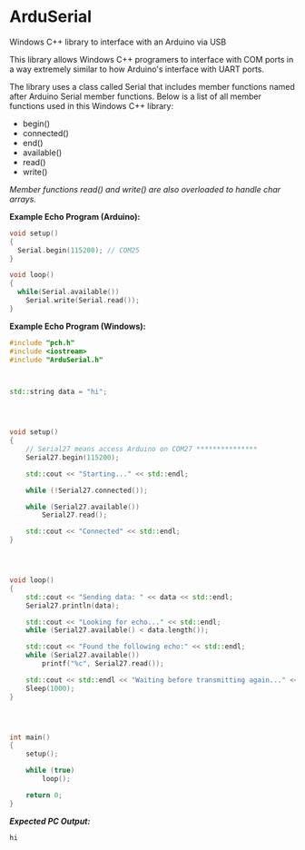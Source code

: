 # ArduSerial
Windows C++ library to interface with an Arduino via USB

This library allows Windows C++ programers to interface with COM ports in a way extremely similar to how Arduino's interface with UART ports.

The library uses a class called Serial that includes member functions named after Arduino Serial member functions. Below is a list of all member functions used in this Windows C++ library:
- begin()
- connected()
- end()
- available()
- read()
- write()

*Member functions read() and write() are also overloaded to handle char arrays.*


**Example Echo Program (Arduino):**
```c++
void setup()
{
  Serial.begin(115200); // COM25
}

void loop()
{
  while(Serial.available())
    Serial.write(Serial.read());
}
```

**Example Echo Program (Windows):**
```c++
#include "pch.h"
#include <iostream>
#include "ArduSerial.h"



std::string data = "hi";




void setup()
{
	// Serial27 means access Arduino on COM27 ***************
	Serial27.begin(115200);

	std::cout << "Starting..." << std::endl;

	while (!Serial27.connected());

	while (Serial27.available())
		Serial27.read();

	std::cout << "Connected" << std::endl;
}




void loop()
{
	std::cout << "Sending data: " << data << std::endl;
	Serial27.println(data);

	std::cout << "Looking for echo..." << std::endl;
	while (Serial27.available() < data.length());

	std::cout << "Found the following echo:" << std::endl;
	while (Serial27.available())
		printf("%c", Serial27.read());

	std::cout << std::endl << "Waiting before transmitting again..." << std::endl;
	Sleep(1000);
}




int main()
{
	setup();

	while (true)
		loop();

	return 0;
}
```

***Expected PC Output:***
```
hi

```
